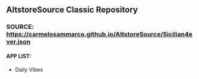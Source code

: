 ## AltstoreSource Classic Repository

### SOURCE: https://carmelosammarco.github.io/AltstoreSource/Sicilian4ever.json

#### APP LIST:
- Daily Vibes

